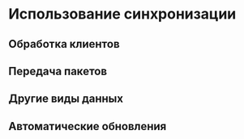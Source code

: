 # Использование синхронизации

## Обработка клиентов

## Передача пакетов

## Другие виды данных

## Автоматические обновления
